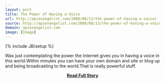 ```yaml
---
layout: post
title: The Power of Having a Voice
url: http://apievangelist.com/2008/08/13/the-power-of-having-a-voice/
source: http://apievangelist.com/2008/08/13/the-power-of-having-a-voice/
domain: apievangelist.com
image: [Image]
---
```

{% include JB/setup %}<p>Was just contemplating the power the Internet gives you in having a voice in this world.Within minutes you can have your own domain and site or blog up and being broadcasting to the world.That is really powerful stuff.</p>
<center><p><a href="http://apievangelist.com/2008/08/13/the-power-of-having-a-voice/" style='padding:25px; font-sze:18px; font-weight: bold;'>Read Full Story</a></p></center>
